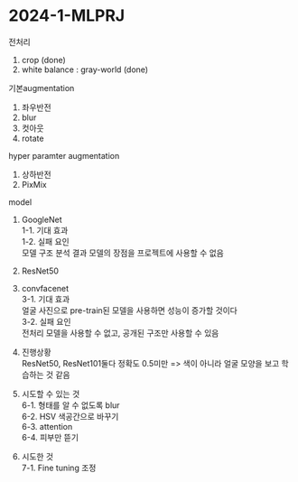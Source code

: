 # 2024-1-MLPRJ

전처리
1. crop (done)
2. white balance : gray-world (done)

기본augmentation
1. 좌우반전
2. blur
3. 컷아웃
4. rotate

hyper paramter augmentation
1. 상하반전
2. PixMix

model
1. GoogleNet </br>
   1-1. 기대 효과 </br>
   1-2. 실패 요인 </br>
     모델 구조 분석 결과 모델의 장점을 프로젝트에 사용할 수 없음</br>
3. ResNet50
4. convfacenet</br>
   3-1. 기대 효과</br>
     얼굴 사진으로 pre-train된 모델을 사용하면 성능이 증가할 것이다</br>
   3-2. 실패 요인</br>
     전처리 모델을 사용할 수 없고, 공개된 구조만 사용할 수 있음</br>



5. 진행상황</br>
ResNet50, ResNet101둘다 정확도 0.5미만 => 색이 아니라 얼굴 모양을 보고 학습하는 것 같음</br>

6. 시도할 수 있는 것</br>
   6-1. 형태를 알 수 없도록 blur</br>
   6-2. HSV 색공간으로 바꾸기</br>
   6-3. attention</br>
   6-4. 피부만 뜯기</br>

7. 시도한 것</br>
   7-1. Fine tuning 조정</br>
